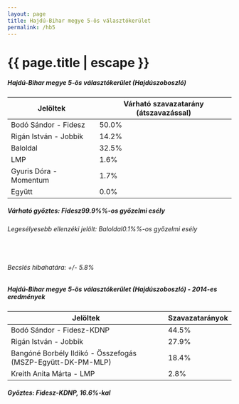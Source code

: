 ```yaml
---
layout: page
title: Hajdú-Bihar megye 5-ös választókerület
permalink: /hb5
---
```


<h1 class="page-title">{{ page.title | escape }}</h1>

<div class="section">
    <div class="row">
          <div class="col s12">
		  <h5>Hajdú-Bihar megye 5-ös választókerület (Hajdúszoboszló)</h5>
            <table class="responsive-table">
              <thead>
                <tr>
                    <th>Jelöltek</th>
                    <th>Várható szavazatarány (átszavazással)</th>
                </tr>
              </thead>
              <tbody>
             <tr>
                  <td>Bodó Sándor - Fidesz</td>
				  <td id="id_fidesz">50.0%</td>
			</tr>
			<tr><td>Rigán István - Jobbik</td><td id="id_jobbik">14.2%</td></tr>
<tr>
                  <td>Baloldal</td>
				  <td id="id_baloldal">32.5%</td>
			</tr>
			<tr>
                  <td>LMP</td>
				  <td id="lmp">1.6%</td>
			</tr>
			<tr>
				  <td>Gyuris Dóra - Momentum</td>
				  <td id="momentum">1.7%</td>
			</tr>
<tr>
<td>Együtt</td>
<td id="egyutt">0.0%</td>
</tr>                
              </tbody>
            </table>
			<h5>Várható győztes: <span id="gyoztes">Fidesz</span><span id="esely">99.9%</span><span>%-os győzelmi esély</span></h5>
			<h6>Legesélyesebb ellenzéki jelölt: <span id="masodik">Baloldal</span><span id="esely2">0.1%</span><span>%-os győzelmi esély</span></h6>
			<br/>
			<h6>Becslés hibahatára: +/- 5.8%</h6>
          </div>
    </div>
</div>

<div class="section">
    <div class="row">
          <div class="col s12">
		  <h5>Hajdú-Bihar megye 5-ös választókerület (Hajdúszoboszló) - 2014-es eredmények</h5>
            <table class="responsive-table">
              <thead>
                <tr>
                    <th>Jelöltek</th>
                    <th>Szavazatarányok</th>
                </tr>
              </thead>
              <tbody>
             <tr>
                  <td>Bodó Sándor - Fidesz-KDNP</td>
				  <td>44.5%</td>
			</tr>
			<tr>
			      <td>Rigán István - Jobbik</td>
				  <td>27.9%</td>
			</tr>
			<tr>
			      <td>Bangóné Borbély Ildikó - Összefogás (MSZP-Együtt-DK-PM-MLP)</td>
				  <td>18.4%</td>    
			</tr>
			<tr>
				  <td>Kreith Anita Márta - LMP</td>
				  <td>2.8%</td>
			</tr>                
              </tbody>
            </table>
			<h5>Győztes: Fidesz-KDNP, 16.6%-kal</h5>
          </div>
    </div>
</div>

